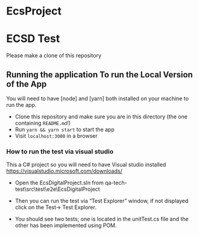 # EcsProject
# ECSD Test
Please make a clone of this repository

## Running the application To run the Local Version of the App
You will need to have [node] and [yarn] both installed on your machine to run the app.
- Clone this repository and make sure you are in this directory (the one containing `README.md`!)
- Run `yarn && yarn start` to start the app
- Visit `localhost:3000` in a browser

### How to run the test via visual studio
This a C# project so you will need to have Visual studio installed https://visualstudio.microsoft.com/downloads/

-	Open the EcsDigitalProject.sln from qa-tech-test\src\test\e2e\EcsDigitalProject 

-	Then you can run the test via “Test Explorer” window, if not displayed click on the Test-> Test Explorer.

-	You should see two tests; one is located in the unitTest.cs file and the other has been implemented using POM.
